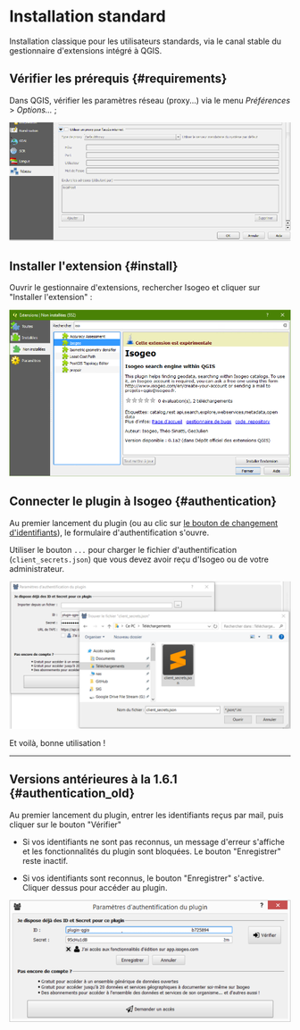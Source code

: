 # Installation standard

Installation classique pour les utilisateurs standards, via le canal stable du gestionnaire d'extensions intégré à QGIS.

## Vérifier les prérequis {#requirements}

Dans QGIS, v&eacute;rifier les paramètres réseau \(proxy...\) via le menu _Pr&eacute;f&eacute;rences_ &gt; _Options..._ ;

![](https://raw.githubusercontent.com/isogeo/isogeo-plugin-qgis/master/img/fr/qgis_install_network_fr.png "V&eacute;rifier les paramètres de connexion de QGIS")

## Installer l'extension {#install}

Ouvrir le gestionnaire d'extensions, rechercher Isogeo et cliquer sur "Installer l'extension" :

![](https://raw.githubusercontent.com/isogeo/isogeo-plugin-qgis/master/img/fr/qgis_install_extension_fr.png "Installer le plugin Isogeo depuis le gestionnaire d&apos;extensions de QGIS")

## Connecter le plugin à Isogeo {#authentication}

Au premier lancement du plugin (ou au clic sur [le bouton de changement d'identifiants](/usage/configuration.md)), le formulaire d'authentification s'ouvre.

Utiliser le bouton `...` pour charger le fichier d'authentification (`client_secrets.json`) que vous devez avoir reçu d'Isogeo ou de votre administrateur.

![](https://raw.githubusercontent.com/isogeo/isogeo-plugin-qgis/master/img/fr/ui_auth_prompt_upload_credentials_file_fr.png "Charger le fichier client_secrets&#46;json transmis par mail")

Et voilà, bonne utilisation !

---

## Versions antérieures à la 1.6.1 {#authentication_old}

Au premier lancement du plugin, entrer les identifiants reçus par mail, puis cliquer sur le bouton "Vérifier"

   * Si vos identifiants ne sont pas reconnus, un message d'erreur s'affiche et les fonctionnalités du plugin sont bloquées. Le bouton "Enregistrer" reste inactif.

   * Si vos identifiants sont reconnus, le bouton "Enregistrer" s'active. Cliquer dessus pour accéder au plugin.

![](https://raw.githubusercontent.com/isogeo/isogeo-plugin-qgis/master/img/fr/ui_auth_prompt_fr.png
   "Bo&icirc;te de dialogue pour authentifier le plugin avec les cl&eacute;s API")


